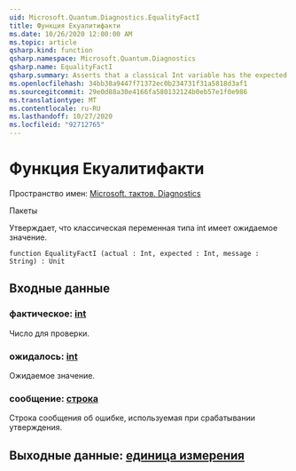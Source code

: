 ```yaml
---
uid: Microsoft.Quantum.Diagnostics.EqualityFactI
title: Функция Екуалитифакти
ms.date: 10/26/2020 12:00:00 AM
ms.topic: article
qsharp.kind: function
qsharp.namespace: Microsoft.Quantum.Diagnostics
qsharp.name: EqualityFactI
qsharp.summary: Asserts that a classical Int variable has the expected value.
ms.openlocfilehash: 34bb38a9447f71372ec0b234731f31a5818d3af1
ms.sourcegitcommit: 29e0d88a30e4166fa580132124b0eb57e1f0e986
ms.translationtype: MT
ms.contentlocale: ru-RU
ms.lasthandoff: 10/27/2020
ms.locfileid: "92712765"
---
```

# <a name="equalityfacti-function"></a>Функция Екуалитифакти

Пространство имен: [Microsoft. тактов. Diagnostics](xref:Microsoft.Quantum.Diagnostics)

Пакеты [](https://nuget.org/packages/)


Утверждает, что классическая переменная типа int имеет ожидаемое значение.

```qsharp
function EqualityFactI (actual : Int, expected : Int, message : String) : Unit
```


## <a name="input"></a>Входные данные

### <a name="actual--int"></a>фактическое: [int](xref:microsoft.quantum.lang-ref.int)

Число для проверки.


### <a name="expected--int"></a>ожидалось: [int](xref:microsoft.quantum.lang-ref.int)

Ожидаемое значение.


### <a name="message--string"></a>сообщение: [строка](xref:microsoft.quantum.lang-ref.string)

Строка сообщения об ошибке, используемая при срабатывании утверждения.



## <a name="output--unit"></a>Выходные данные: [единица измерения](xref:microsoft.quantum.lang-ref.unit)

